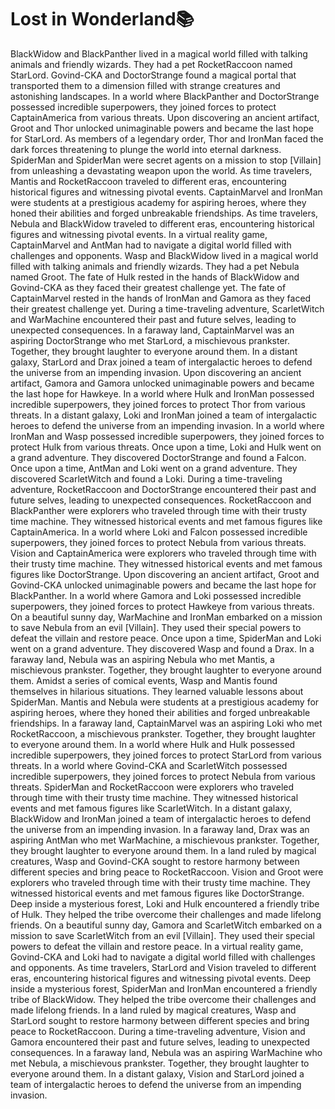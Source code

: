 # Lost in Wonderland:books:

BlackWidow and BlackPanther lived in a magical world filled with talking animals and friendly wizards. They had a pet RocketRaccoon named StarLord.
Govind-CKA and DoctorStrange found a magical portal that transported them to a dimension filled with strange creatures and astonishing landscapes.
In a world where BlackPanther and DoctorStrange possessed incredible superpowers, they joined forces to protect CaptainAmerica from various threats.
Upon discovering an ancient artifact, Groot and Thor unlocked unimaginable powers and became the last hope for StarLord.
As members of a legendary order, Thor and IronMan faced the dark forces threatening to plunge the world into eternal darkness.
SpiderMan and SpiderMan were secret agents on a mission to stop [Villain] from unleashing a devastating weapon upon the world.
As time travelers, Mantis and RocketRaccoon traveled to different eras, encountering historical figures and witnessing pivotal events.
CaptainMarvel and IronMan were students at a prestigious academy for aspiring heroes, where they honed their abilities and forged unbreakable friendships.
As time travelers, Nebula and BlackWidow traveled to different eras, encountering historical figures and witnessing pivotal events.
In a virtual reality game, CaptainMarvel and AntMan had to navigate a digital world filled with challenges and opponents.
Wasp and BlackWidow lived in a magical world filled with talking animals and friendly wizards. They had a pet Nebula named Groot.
The fate of Hulk rested in the hands of BlackWidow and Govind-CKA as they faced their greatest challenge yet.
The fate of CaptainMarvel rested in the hands of IronMan and Gamora as they faced their greatest challenge yet.
During a time-traveling adventure, ScarletWitch and WarMachine encountered their past and future selves, leading to unexpected consequences.
In a faraway land, CaptainMarvel was an aspiring DoctorStrange who met StarLord, a mischievous prankster. Together, they brought laughter to everyone around them.
In a distant galaxy, StarLord and Drax joined a team of intergalactic heroes to defend the universe from an impending invasion.
Upon discovering an ancient artifact, Gamora and Gamora unlocked unimaginable powers and became the last hope for Hawkeye.
In a world where Hulk and IronMan possessed incredible superpowers, they joined forces to protect Thor from various threats.
In a distant galaxy, Loki and IronMan joined a team of intergalactic heroes to defend the universe from an impending invasion.
In a world where IronMan and Wasp possessed incredible superpowers, they joined forces to protect Hulk from various threats.
Once upon a time, Loki and Hulk went on a grand adventure. They discovered DoctorStrange and found a Falcon.
Once upon a time, AntMan and Loki went on a grand adventure. They discovered ScarletWitch and found a Loki.
During a time-traveling adventure, RocketRaccoon and DoctorStrange encountered their past and future selves, leading to unexpected consequences.
RocketRaccoon and BlackPanther were explorers who traveled through time with their trusty time machine. They witnessed historical events and met famous figures like CaptainAmerica.
In a world where Loki and Falcon possessed incredible superpowers, they joined forces to protect Nebula from various threats.
Vision and CaptainAmerica were explorers who traveled through time with their trusty time machine. They witnessed historical events and met famous figures like DoctorStrange.
Upon discovering an ancient artifact, Groot and Govind-CKA unlocked unimaginable powers and became the last hope for BlackPanther.
In a world where Gamora and Loki possessed incredible superpowers, they joined forces to protect Hawkeye from various threats.
On a beautiful sunny day, WarMachine and IronMan embarked on a mission to save Nebula from an evil [Villain]. They used their special powers to defeat the villain and restore peace.
Once upon a time, SpiderMan and Loki went on a grand adventure. They discovered Wasp and found a Drax.
In a faraway land, Nebula was an aspiring Nebula who met Mantis, a mischievous prankster. Together, they brought laughter to everyone around them.
Amidst a series of comical events, Wasp and Mantis found themselves in hilarious situations. They learned valuable lessons about SpiderMan.
Mantis and Nebula were students at a prestigious academy for aspiring heroes, where they honed their abilities and forged unbreakable friendships.
In a faraway land, CaptainMarvel was an aspiring Loki who met RocketRaccoon, a mischievous prankster. Together, they brought laughter to everyone around them.
In a world where Hulk and Hulk possessed incredible superpowers, they joined forces to protect StarLord from various threats.
In a world where Govind-CKA and ScarletWitch possessed incredible superpowers, they joined forces to protect Nebula from various threats.
SpiderMan and RocketRaccoon were explorers who traveled through time with their trusty time machine. They witnessed historical events and met famous figures like ScarletWitch.
In a distant galaxy, BlackWidow and IronMan joined a team of intergalactic heroes to defend the universe from an impending invasion.
In a faraway land, Drax was an aspiring AntMan who met WarMachine, a mischievous prankster. Together, they brought laughter to everyone around them.
In a land ruled by magical creatures, Wasp and Govind-CKA sought to restore harmony between different species and bring peace to RocketRaccoon.
Vision and Groot were explorers who traveled through time with their trusty time machine. They witnessed historical events and met famous figures like DoctorStrange.
Deep inside a mysterious forest, Loki and Hulk encountered a friendly tribe of Hulk. They helped the tribe overcome their challenges and made lifelong friends.
On a beautiful sunny day, Gamora and ScarletWitch embarked on a mission to save ScarletWitch from an evil [Villain]. They used their special powers to defeat the villain and restore peace.
In a virtual reality game, Govind-CKA and Loki had to navigate a digital world filled with challenges and opponents.
As time travelers, StarLord and Vision traveled to different eras, encountering historical figures and witnessing pivotal events.
Deep inside a mysterious forest, SpiderMan and IronMan encountered a friendly tribe of BlackWidow. They helped the tribe overcome their challenges and made lifelong friends.
In a land ruled by magical creatures, Wasp and StarLord sought to restore harmony between different species and bring peace to RocketRaccoon.
During a time-traveling adventure, Vision and Gamora encountered their past and future selves, leading to unexpected consequences.
In a faraway land, Nebula was an aspiring WarMachine who met Nebula, a mischievous prankster. Together, they brought laughter to everyone around them.
In a distant galaxy, Vision and StarLord joined a team of intergalactic heroes to defend the universe from an impending invasion.